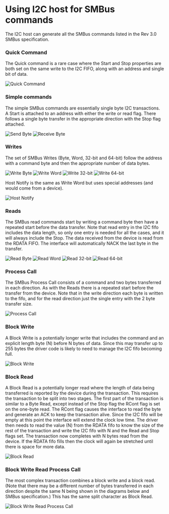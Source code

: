 # Using I2C host for SMBus commands

The I2C host can generate all the SMBus commands listed in the Rev 3.0 SMBus specification.

### Quick Command

The Quick command is a rare case where the Start and Stop properties are both set on the same write to the I2C FIFO, along with an address and single bit of data.

![Quick Command](01-Quick.svg)

### Simple commands

The simple SMBus commands are essentially single byte I2C transactions.
A Start is attached to an address with either the write or read flag.
There follows a single byte transfer in the appropriate direction with the Stop flag attached.

![Send Byte](02-SendByte.svg)
![Receive Byte](03-ReceiveByte.svg)


### Writes

The set of SMBus Writes (Byte, Word, 32-bit and 64-bit) follow the address with a command byte and then the appropriate number of data bytes.

![Write Byte](04-WriteByte.svg)
![Write Word](04-WriteWord.svg)
![Write 32-bit](10-Write32.svg)
![Write 64-bit](12-Write64.svg)

Host Notify is the same as Write Word but uses special addresses (and would come from a device).

![Host Notify](09-HostNotify.svg)

### Reads

The SMBus read commands start by writing a command byte then have a repeated start before the data transfer.
Note that read entry in the I2C fifo includes the data length, so only one entry is needed for all the cases, and it will always include the Stop.
The data received from the device is read from the RDATA FIFO.
The interface will automatically NACK the last byte in the transfer.

![Read Byte](05-ReadByte.svg)
![Read Word](05-ReadWord.svg)
![Read 32-bit](11-Read32.svg)
![Read 64-bit](13-Read64.svg)

### Process Call

The SMBus Process Call consists of a command and two bytes transferred in each direction.
As with the Reads there is a repeated start before the transfer from the device.
Note that in the write direction each byte is written to the fifo, and for the read direction just the single entry with the 2 byte transfer size.

![Process Call](06-ProcessCall.svg)

### Block Write

A Block Write is a potentially longer write that includes the command and an explicit length byte (N) before N bytes of data.
Since this may transfer up to 255 bytes the driver code is likely to need to manage the I2C fifo becoming full.

![Block Write](07-BlockWrite.svg)

### Block Read

A Block Read is a potentially longer read where the length of data being transferred is reported by the device during the transaction.
This requires the transaction to be split into two stages.
The first part of the transaction is similar to a Byte Read, except instead of the Stop flag the RCont flag is set on the one-byte read.
The RCont flag causes the interface to read the byte and generate an ACK to keep the transaction alive.
Since the I2C fifo will be empty at this point the interface will extend the clock low time.
The driver then needs to read the value (N) from the RDATA fifo to know the size of the rest of the transaction and write the I2C fifo with N and the Read and Stop flags set.
The transaction now completes with N bytes read from the device.
If the RDATA fifo fills then the clock will again be stretched until there is space for more data.

![Block Read](07-BlockRead.svg)

### Block Write Read Process Call

The most complex transaction combines a block write and a block read.
(Note that there may be a different number of bytes transferred in each direction despite the same N being shown in the diagrams below and SMBus specification.)
This has the same split character as Block Read.

![Block Write Read Process Call](08-BlockWrRdPCall.svg)


